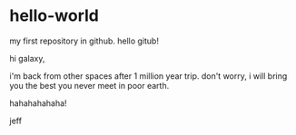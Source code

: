 # hello-world
my first repository in github. hello gitub!

hi galaxy,

i'm back from other spaces after 1 million year trip. don't worry, i will bring you the best you never meet in poor earth.

hahahahahaha!

jeff
